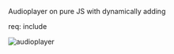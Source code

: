 Audioplayer on pure JS with dynamically adding

req: include       <link href="https://fonts.googleapis.com/icon?family=Material+Icons"
      rel="stylesheet">

<img src="https://sun9-48.userapi.com/c855324/v855324749/1bfa43/xY4gl-rO6Ao.jpg" alt="audioplayer">
